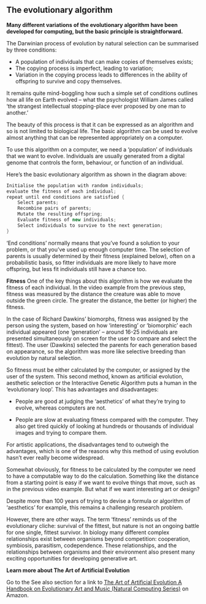## The evolutionary algorithm

__Many different variations of the evolutionary algorithm have been developed for computing, but the basic principle is straightforward.__

The Darwinian process of evolution by natural selection can be summarised by three conditions:

- A population of individuals that can make copies of themselves exists;
- The copying process is imperfect, leading to variation;
- Variation in the copying process leads to differences in the ability of offspring to survive and copy themselves.

It remains quite mind-boggling how such a simple set of conditions outlines how all life on Earth evolved – what the psychologist William James called ‘the strangest intellectual stopping-place ever proposed by one man to another.’

The beauty of this process is that it can be expressed as an algorithm and so is not limited to biological life. The basic algorithm can be used to evolve almost anything that can be represented appropriately on a computer.

To use this algorithm on a computer, we need a ‘population’ of individuals that we want to evolve. Individuals are usually generated from a digital genome that controls the form, behaviour, or function of an individual.

Here’s the basic evolutionary algorithm as shown in the diagram above:
```java
Initialise the population with random individuals;
evaluate the fitness of each individual;
repeat until end conditions are satisfied {
    Select parents;
    Recombine pairs of parents;
    Mutate the resulting offspring;
    Evaluate fitness of new individuals;
    Select individuals to survive to the next generation;
}
```
‘End conditions’ normally means that you’ve found a solution to your problem, or that you’ve used up enough computer time. The selection of parents is usually determined by their fitness (explained below), often on a probabilistic basis, so fitter individuals are more likely to have more offspring, but less fit individuals still have a chance too.

__Fitness__
One of the key things about this algorithm is how we evaluate the fitness of each individual. In the video example from the previous step, fitness was measured by the distance the creature was able to move outside the green circle. The greater the distance, the better (or higher) the fitness.

In the case of Richard Dawkins’ biomorphs, fitness was assigned by the person using the system, based on how ‘interesting’ or ‘biomorphic’ each individual appeared (one ‘generation’ – around 16-25 individuals are presented simultaneously on screen for the user to compare and select the fittest). The user (Dawkins) selected the parents for each generation based on appearance, so the algorithm was more like selective breeding than evolution by natural selection.

So fitness must be either calculated by the computer, or assigned by the user of the system. This second method, known as artificial evolution, aesthetic selection or the Interactive Genetic Algorithm puts a human in the ‘evolutionary loop’. This has advantages and disadvantages:

- People are good at judging the ‘aesthetics’ of what they’re trying to evolve, whereas computers are not.

- People are slow at evaluating fitness compared with the computer. They also get tired quickly of looking at hundreds or thousands of individual images and trying to compare them.

For artistic applications, the disadvantages tend to outweigh the advantages, which is one of the reasons why this method of using evolution hasn’t ever really become widespread.

Somewhat obviously, for fitness to be calculated by the computer we need to have a computable way to do the calculation. Something like the distance from a starting point is easy if we want to evolve things that move, such as in the previous video example. But what if we want interesting art or design?

Despite more than 100 years of trying to devise a formula or algorithm of ‘aesthetics’ for example, this remains a challenging research problem.

However, there are other ways. The term ‘fitness’ reminds us of the evolutionary cliche: survival of the fittest, but nature is not an ongoing battle for one single, fittest survivor. In biology many different complex relationships exist between organisms beyond competition: cooperation, symbiosis, parasitism, codependence. These relationships, and the relationships between organisms and their environment also present many exciting opportunities for developing generative art.

__Learn more about The Art of Artificial Evolution__

Go to the See also section for a link to [The Art of Artificial Evolution A Handbook on Evolutionary Art and Music (Natural Computing Series)](https://www.amazon.co.uk/The-Art-Artificial-Evolution-Evolutionary/dp/3540728767?tag=futur05-21) on Amazon.
